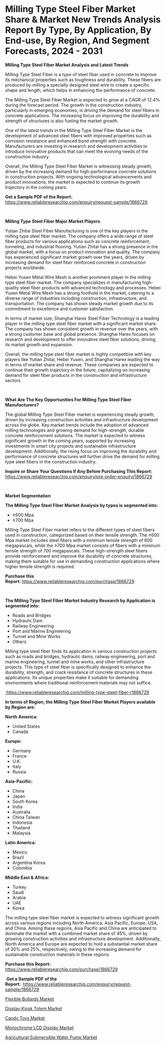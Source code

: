 <p><h1>Milling Type Steel Fiber Market Share & Market New Trends Analysis Report By Type, By Application, By End-use, By Region, And Segment Forecasts, 2024 - 2031</h1></p><p><strong>Milling Type Steel Fiber Market Analysis and Latest Trends</strong></p>
<p><p>Milling Type Steel Fiber is a type of steel fiber used in concrete to improve its mechanical properties such as toughness and durability. These fibers are produced by milling a specially designed steel wire to create a specific shape and length, which helps in enhancing the performance of concrete.</p><p>The Milling Type Steel Fiber Market is expected to grow at a CAGR of 12.4% during the forecast period. The growth in the construction industry, particularly in emerging economies, is driving the demand for steel fibers in concrete applications. The increasing focus on improving the durability and strength of structures is also fueling the market growth.</p><p>One of the latest trends in the Milling Type Steel Fiber Market is the development of advanced steel fibers with improved properties such as corrosion resistance and enhanced bond strength with concrete. Manufacturers are investing in research and development activities to introduce innovative products that can meet the evolving needs of the construction industry.</p><p>Overall, the Milling Type Steel Fiber Market is witnessing steady growth, driven by the increasing demand for high-performance concrete solutions in construction projects. With ongoing technological advancements and product innovations, the market is expected to continue its growth trajectory in the coming years.</p></p>
<p><strong>Get a Sample PDF of the Report:&nbsp;</strong> <a href="https://www.reliableresearchiq.com/enquiry/request-sample/1866729">https://www.reliableresearchiq.com/enquiry/request-sample/1866729</a></p>
<p>&nbsp;</p>
<p><strong>Milling Type Steel Fiber Major Market Players</strong></p>
<p><p>Yutian Zhitai Steel Fiber Manufacturing is one of the key players in the milling type steel fiber market. The company offers a wide range of steel fiber products for various applications such as concrete reinforcement, tunneling, and industrial flooring. Yutian Zhitai has a strong presence in the global market, with a focus on product innovation and quality. The company has experienced significant market growth over the years, driven by increasing demand for steel fiber reinforced concrete in construction projects worldwide.</p><p>Hebei Yusen Metal Wire Mesh is another prominent player in the milling type steel fiber market. The company specializes in manufacturing high-quality steel fiber products with advanced technology and processes. Hebei Yusen Metal Wire Mesh has a strong foothold in the market, catering to a diverse range of industries including construction, infrastructure, and transportation. The company has shown steady market growth due to its commitment to excellence and customer satisfaction.</p><p>In terms of market size, Shanghai Harex Steel Fiber Technology is a leading player in the milling type steel fiber market with a significant market share. The company has shown consistent growth in revenue over the years, with a strong customer base and global presence. Shanghai Harex focuses on research and development to offer innovative steel fiber solutions, driving its market growth and expansion.</p><p>Overall, the milling type steel fiber market is highly competitive with key players like Yutian Zhitai, Hebei Yusen, and Shanghai Harex leading the way in terms of market share and revenue. These companies are expected to continue their growth trajectory in the future, capitalizing on increasing demand for steel fiber products in the construction and infrastructure sectors.</p></p>
<p>&nbsp;</p>
<p><strong>What Are The Key Opportunities For Milling Type Steel Fiber Manufacturers?</strong></p>
<p><p>The global Milling Type Steel Fiber market is experiencing steady growth, driven by increasing construction activities and infrastructure development across the globe. Key market trends include the adoption of advanced milling technologies and growing demand for high-strength, durable concrete reinforcement solutions. The market is expected to witness significant growth in the coming years, supported by increasing investments in smart city projects and sustainable infrastructure development. Additionally, the rising focus on improving the durability and performance of concrete structures will further drive the demand for milling type steel fibers in the construction industry.</p></p>
<p><strong>Inquire or Share Your Questions If Any Before Purchasing This Report:</strong> <a href="https://www.reliableresearchiq.com/enquiry/pre-order-enquiry/1866729">https://www.reliableresearchiq.com/enquiry/pre-order-enquiry/1866729</a></p>
<p>&nbsp;</p>
<p><strong>Market Segmentation</strong></p>
<p><strong>The Milling Type Steel Fiber Market Analysis by types is segmented into:</strong></p>
<p><ul><li>≥600 Mpa</li><li>≥700 Mpa</li></ul></p>
<p><p>Milling Type Steel Fiber market refers to the different types of steel fibers used in construction, categorized based on their tensile strength. The ≥600 Mpa market includes steel fibers with a minimum tensile strength of 600 megapascals, while the ≥700 Mpa market consists of fibers with a minimum tensile strength of 700 megapascals. These high-strength steel fibers provide reinforcement and improve the durability of concrete structures, making them suitable for use in demanding construction applications where higher tensile strength is required.</p></p>
<p><strong>Purchase this Report:&nbsp;</strong><a href="https://www.reliableresearchiq.com/purchase/1866729">https://www.reliableresearchiq.com/purchase/1866729</a></p>
<p>&nbsp;</p>
<p><strong>The Milling Type Steel Fiber Market Industry Research by Application is segmented into:</strong></p>
<p><ul><li>Roads and Bridges</li><li>Hydraulic Dam</li><li>Railway Engineering</li><li>Port and Marine Engineering</li><li>Tunnel and Mine Works</li><li>Others</li></ul></p>
<p><p>Milling type steel fiber finds its application in various construction projects such as roads and bridges, hydraulic dams, railway engineering, port and marine engineering, tunnel and mine works, and other infrastructure projects. This type of steel fiber is specifically designed to enhance the durability, strength, and crack resistance of concrete structures in these applications. Its unique properties make it suitable for demanding environments where traditional reinforcement materials may not suffice.</p></p>
<p><a href="https://www.reliableresearchiq.com/milling-type-steel-fiber-r1866729">&nbsp;https://www.reliableresearchiq.com/milling-type-steel-fiber-r1866729</a></p>
<p><strong>In terms of Region, the Milling Type Steel Fiber Market Players available by Region are:</strong></p>
<p>
    <p> <strong> North America: </strong>
        <ul>
            <li>United States</li>
            <li>Canada</li>
        </ul>
        </p> 
    <p> <strong> Europe: </strong>
        <ul>
            <li>Germany</li>
            <li>France</li>
            <li>U.K.</li>
            <li>Italy</li>
            <li>Russia</li>
        </ul>
        </p> 
    <p> <strong> Asia-Pacific: </strong>
        <ul>
            <li>China</li>
            <li>Japan</li>
            <li>South Korea</li>
            <li>India</li>
            <li>Australia</li>
            <li>China Taiwan</li>
            <li>Indonesia</li>
            <li>Thailand</li>
            <li>Malaysia</li>
        </ul>
        </p> 
    <p> <strong> Latin America: </strong>
        <ul>
            <li>Mexico</li>
            <li>Brazil</li>
            <li>Argentina Korea</li>
            <li>Colombia</li>
        </ul>
        </p> 
    <p> <strong> Middle East & Africa: </strong>
        <ul>
            <li>Turkey</li>
            <li>Saudi</li>
            <li>Arabia</li>
            <li>UAE</li>
            <li>Korea</li>
        </ul>
    </p>
    </p>
<p><p>The milling type steel fiber market is expected to witness significant growth across various regions including North America, Asia Pacific, Europe, USA, and China. Among these regions, Asia Pacific and China are anticipated to dominate the market with a combined market share of 45%, driven by growing construction activities and infrastructure development. Additionally, North America and Europe are expected to hold a substantial market share of 30% and 25%, respectively, owing to the increasing demand for sustainable construction materials in these regions.</p></p>
<p><strong>Purchase this Report: </strong><a href="https://www.reliableresearchiq.com/purchase/1866729">https://www.reliableresearchiq.com/purchase/1866729</a></p>
<p>&nbsp;<strong>Get a Sample PDF of the Report:&nbsp;&nbsp;</strong><a href="https://www.reliableresearchiq.com/enquiry/request-sample/1866729">https://www.reliableresearchiq.com/enquiry/request-sample/1866729</a></p>
<p><strong></strong></p>
<p><p><a href="https://github.com/lnamivez37/Market-Research-Report-List-1/blob/main/flexible-bollards-market.md">Flexible Bollards Market</a></p><p><a href="https://github.com/ayamsauke86/Market-Research-Report-List-1/blob/main/display-kiosk-totem-market.md">Display Kiosk Totem Market</a></p><p><a href="https://www.linkedin.com/pulse/candy-toys-market-size-share-analysis-growth-trends-forecasts-xuz1f">Candy Toys Market</a></p><p><a href="https://medium.com/@akshatreportprime/global-monochrome-lcd-display-market-is-projected-to-grow-at-a-cagr-of-7-1-c631ba68a71a">Monochrome LCD Display Market</a></p><p><a href="https://www.linkedin.com/pulse/global-agricultural-submersible-water-pump-industry-types-hcewf">Agricultural Submersible Water Pump Market</a></p></p>